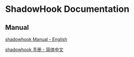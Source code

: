 # ShadowHook Documentation

## Manual

[shadowhook Manual - English](manual.md)

[shadowhook 手册 - 简体中文](manual.zh-CN.md)
